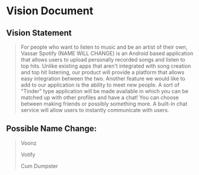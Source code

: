 # Vision Document

## Vision Statement

>For people who want to listen to music and be an artist of their own, Vassar Spotify (NAME WILL CHANGE) is an Android 
> based application that allows users to upload personally recorded songs and listen to top hits. Unlike existing apps 
> that aren't integrated with song creation and top hit listening, our product will provide a platform that allows easy 
> integration between the two. Another feature we would like to add to our application is the ability to meet new people.
> A sort of "Tinder" type application will be made available in which you can be matched up with other profiles and 
> have a chat! You can choose between making friends or possibly something more. A built-in chat service will allow users
> to instantly communicate with users. 
> 

## Possible Name Change:
> 
> Voonz
> 
> Votify
> 
> Cum Dumpster